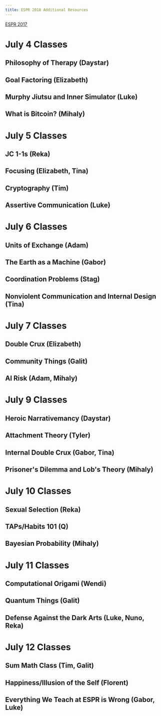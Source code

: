 ```yaml
---
title: ESPR 2018 Additional Resources
---
```


[ESPR 2017](espr2017)

# July 4 Classes

## Philosophy of Therapy (Daystar)

## Goal Factoring (Elizabeth)

## Murphy Jiutsu and Inner Simulator (Luke)

## What is Bitcoin? (Mihaly)

# July 5 Classes

## JC 1-1s (Reka)

## Focusing (Elizabeth, Tina)

## Cryptography (Tim)

## Assertive Communication (Luke)

# July 6 Classes

## Units of Exchange (Adam)

## The Earth as a Machine (Gabor)

## Coordination Problems (Stag)

## Nonviolent Communication and Internal Design (Tina)

# July 7 Classes

## Double Crux (Elizabeth)

## Community Things (Galit)

## AI Risk (Adam, Mihaly)

# July 9 Classes

## Heroic Narrativemancy (Daystar)

## Attachment Theory (Tyler)

## Internal Double Crux (Gabor, Tina)

## Prisoner's Dilemma and Lob's Theory (Mihaly)

# July 10 Classes

## Sexual Selection (Reka)

## TAPs/Habits 101 (Q)

## Bayesian Probability (Mihaly)

# July 11 Classes

## Computational Origami (Wendi)

## Quantum Things (Galit)

## Defense Against the Dark Arts (Luke, Nuno, Reka)

# July 12 Classes

## Sum Math Class (Tim, Galit)

## Happiness/Illusion of the Self (Florent)

## Everything We Teach at ESPR is Wrong (Gabor, Luke)
